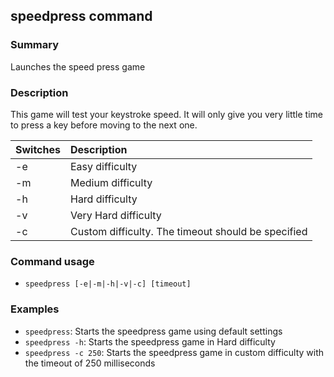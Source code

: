 ## speedpress command

### Summary

Launches the speed press game

### Description

This game will test your keystroke speed. It will only give you very little time to press a key before moving to the next one.

| Switches | Description
|:---------|:------------
| -e       | Easy difficulty
| -m       | Medium difficulty
| -h       | Hard difficulty
| -v       | Very Hard difficulty
| -c       | Custom difficulty. The timeout should be specified

### Command usage

* `speedpress [-e|-m|-h|-v|-c] [timeout]`

### Examples

* `speedpress`: Starts the speedpress game using default settings
* `speedpress -h`: Starts the speedpress game in Hard difficulty
* `speedpress -c 250`: Starts the speedpress game in custom difficulty with the timeout of 250 milliseconds